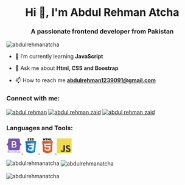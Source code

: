 <h1 align="center">Hi 👋, I'm Abdul Rehman Atcha</h1>
<h3 align="center">A passionate frontend developer from Pakistan</h3>

<p align="left"> <img src="https://komarev.com/ghpvc/?username=abdulrehmanatcha&label=Profile%20views&color=0e75b6&style=flat" alt="abdulrehmanatcha" /> </p>

- 🌱 I’m currently learning **JavaScript**

- 💬 Ask me about **Html, CSS and Boostrap**

- 📫 How to reach me **abdulrehman1239091@gmail.com**

<h3 align="left">Connect with me:</h3>
<p align="left">
<a href="https://linkedin.com/in/abdul rehman" target="blank"><img align="center" src="https://raw.githubusercontent.com/rahuldkjain/github-profile-readme-generator/master/src/images/icons/Social/linked-in-alt.svg" alt="abdul rehman" height="30" width="40" /></a>
<a href="https://fb.com/abdul rehman zaid" target="blank"><img align="center" src="https://raw.githubusercontent.com/rahuldkjain/github-profile-readme-generator/master/src/images/icons/Social/facebook.svg" alt="abdul rehman zaid" height="30" width="40" /></a>
<a href="https://instagram.com/abdul rehman zaid" target="blank"><img align="center" src="https://raw.githubusercontent.com/rahuldkjain/github-profile-readme-generator/master/src/images/icons/Social/instagram.svg" alt="abdul rehman zaid" height="30" width="40" /></a>
</p>

<h3 align="left">Languages and Tools:</h3>
<p align="left"> <a href="https://getbootstrap.com" target="_blank" rel="noreferrer"> <img src="https://raw.githubusercontent.com/devicons/devicon/master/icons/bootstrap/bootstrap-plain-wordmark.svg" alt="bootstrap" width="40" height="40"/> </a> <a href="https://www.w3schools.com/css/" target="_blank" rel="noreferrer"> <img src="https://raw.githubusercontent.com/devicons/devicon/master/icons/css3/css3-original-wordmark.svg" alt="css3" width="40" height="40"/> </a> <a href="https://www.w3.org/html/" target="_blank" rel="noreferrer"> <img src="https://raw.githubusercontent.com/devicons/devicon/master/icons/html5/html5-original-wordmark.svg" alt="html5" width="40" height="40"/> </a> <a href="https://developer.mozilla.org/en-US/docs/Web/JavaScript" target="_blank" rel="noreferrer"> <img src="https://raw.githubusercontent.com/devicons/devicon/master/icons/javascript/javascript-original.svg" alt="javascript" width="40" height="40"/> </a> </p>

<p><img align="left" src="https://github-readme-stats.vercel.app/api/top-langs?username=abdulrehmanatcha&show_icons=true&locale=en&layout=compact" alt="abdulrehmanatcha" /></p>

<p>&nbsp;<img align="center" src="https://github-readme-stats.vercel.app/api?username=abdulrehmanatcha&show_icons=true&locale=en" alt="abdulrehmanatcha" /></p>

<p><img align="center" src="https://github-readme-streak-stats.herokuapp.com/?user=abdulrehmanatcha&" alt="abdulrehmanatcha" /></p>
